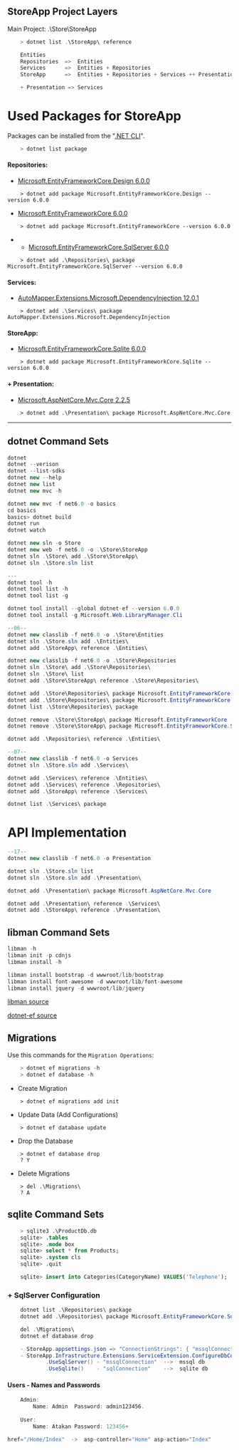 ## StoreApp Project Layers
Main Project: .\Store\StoreApp <br />
```cs
    > dotnet list .\StoreApp\ reference
```
```cs
    Entities
    Repositories  =>  Entities
    Services      =>  Entities + Repositories
    StoreApp      =>  Entities + Repositories + Services ++ Presentation

    + Presentation => Services
```

# Used Packages for StoreApp 
Packages can be installed from the "[.NET CLI](https://learn.microsoft.com/tr-tr/dotnet/core/tools/)".
```cs
    > dotnet list package
```
#### Repositories:
- [Microsoft.EntityFrameworkCore.Design 6.0.0](https://www.nuget.org/packages/Microsoft.EntityFrameworkCore.Design/6.0.0)
```
    > dotnet add package Microsoft.EntityFrameworkCore.Design --version 6.0.0
```
- [Microsoft.EntityFrameworkCore 6.0.0](https://www.nuget.org/packages/Microsoft.EntityFrameworkCore/6.0.0)
```
    > dotnet add package Microsoft.EntityFrameworkCore --version 6.0.0
```
- + [Microsoft.EntityFrameworkCore.SqlServer 6.0.0](https://www.nuget.org/packages/Microsoft.EntityFrameworkCore.SqlServer/6.0.0)
```
    > dotnet add .\Repositories\ package Microsoft.EntityFrameworkCore.SqlServer --version 6.0.0
```
#### Services:
- [AutoMapper.Extensions.Microsoft.DependencyInjection 12.0.1](https://www.nuget.org/packages/AutoMapper.Extensions.Microsoft.DependencyInjection/)
```
    > dotnet add .\Services\ package AutoMapper.Extensions.Microsoft.DependencyInjection
```
#### StoreApp:
- [Microsoft.EntityFrameworkCore.Sqlite 6.0.0](https://www.nuget.org/packages/Microsoft.EntityFrameworkCore.Sqlite/6.0.0)
```
    > dotnet add package Microsoft.EntityFrameworkCore.Sqlite --version 6.0.0
```
#### + Presentation:
- [Microsoft.AspNetCore.Mvc.Core 2.2.5](https://www.nuget.org/packages/Microsoft.AspNetCore.Mvc.Core/)
```
    > dotnet add .\Presentation\ package Microsoft.AspNetCore.Mvc.Core
```

<hr />

## dotnet Command Sets
```cs
dotnet
dotnet --verison
dotnet --list-sdks
dotnet new --help
dotnet new list
dotnet new mvc -h

dotnet new mvc -f net6.0 -o basics
cd basics
basics> dotnet build
dotnet run
dotnet watch

dotnet new sln -o Store
dotnet new web -f net6.0 -o .\Store\StoreApp
dotnet sln .\Store\ add .\Store\StoreApp\
dotnet sln .\Store.sln list

---
dotnet tool -h
dotnet tool list -h
dotnet tool list -g

dotnet tool install --global dotnet-ef --version 6.0.0
dotnet tool install -g Microsoft.Web.LibraryManager.Cli

--06--
dotnet new classlib -f net6.0 -o .\Store\Entities
dotnet sln .\Store.sln add .\Entities\
dotnet add .\StoreApp\ reference .\Entities\

dotnet new classlib -f net6.0 -o .\Store\Repositories
dotnet sln .\Store\ add .\Store\Repositories\
dotnet sln .\Store\ list
dotnet add .\Store\StoreApp\ reference .\Store\Repositories\

dotnet add .\Store\Repositories\ package Microsoft.EntityFrameworkCore --version 6.0.0
dotnet add .\Store\Repositories\ package Microsoft.EntityFrameworkCore.Sqlite --version 6.0.0
dotnet list .\Store\Repositories\ package

dotnet remove .\Store\StoreApp\ package Microsoft.EntityFrameworkCore
dotnet remove .\Store\StoreApp\ package Microsoft.EntityFrameworkCore.Sqlite

dotnet add .\Repositories\ reference .\Entities\

--07--
dotnet new classlib -f net6.0 -o Services
dotnet sln .\Store.sln add .\Services\

dotnet add .\Services\ reference .\Entities\
dotnet add .\Services\ reference .\Repositories\
dotnet add .\StoreApp\ reference .\Services\

dotnet list .\Services\ package
``` 

# API Implementation 
```cs
--17--
dotnet new classlib -f net6.0 -o Presentation 

dotnet sln .\Store.sln list
dotnet sln .\Store.sln add .\Presentation\

dotnet add .\Presentation\ package Microsoft.AspNetCore.Mvc.Core

dotnet add .\Presentation\ reference .\Services\
dotnet add .\StoreApp\ reference .\Presentation\
```

## libman Command Sets
```cs
libman -h
libman init -p cdnjs
libman install -h 

libman install bootstrap -d wwwroot/lib/bootstrap 
libman install font-awesome -d wwwroot/lib/font-awesome
libman install jquery -d wwwroot/lib/jquery
```
[libman source](https://learn.microsoft.com/tr-tr/aspnet/core/client-side/libman/libman-cli?view=aspnetcore-7.0) 
<br />

[dotnet-ef source](https://learn.microsoft.com/tr-tr/ef/core/cli/dotnet) 

## Migrations
Use this commands for the `Migration Operations`:
```cs
    > dotnet ef migrations -h
    > dotnet ef database -h
```
- Create Migration  
```
    > dotnet ef migrations add init 
```
- Update Data   (Add Configurations)
```
    > dotnet ef database update
```
- Drop the Database
```
    > dotnet ef database drop
    ? Y
```
- Delete Migrations
```
    > del .\Migrations\
    ? A
```

## sqlite Command Sets
```sql
    > sqlite3 .\ProductDb.db
    sqlite> .tables
    sqlite> .mode box
    sqlite> select * from Products;
    sqlite> .system cls
    sqlite> .quit

    sqlite> insert into Categories(CategoryName) VALUES('Telephone');
```

### + SqlServer Configuration
```cs
    dotnet list .\Repositories\ package
    dotnet add .\Repositories\ package Microsoft.EntityFrameworkCore.SqlServer --version 6.0.0

    del .\Migrations\
    dotnet ef database drop
```
```cs
    - StoreApp.appsettings.json => "ConnectionStrings": { "mssqlConnection": "" }
    - StoreApp.Infrastructure.Extensions.ServiceExtension.ConfigureDbContext() =>
            .UseSqlServer() - "mssqlConnection"  -->  mssql db
            .UseSqlite()    - "sqlConnection"    -->  sqlite db
```

#### Users - Names and Passwords
```cs
    Admin:
        Name: Admin  Password: admin123456.
    
    User:
        Name: Atakan Password: 123456+
```

```cs
href="/Home/Index"  ->  asp-controller="Home" asp-action="Index"
```